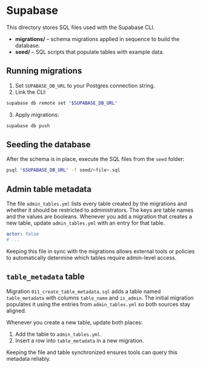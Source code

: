 # Supabase

This directory stores SQL files used with the Supabase CLI.

- **migrations/** – schema migrations applied in sequence to build the database.
- **seed/** – SQL scripts that populate tables with example data.

## Running migrations

1. Set `SUPABASE_DB_URL` to your Postgres connection string.
2. Link the CLI:

```bash
supabase db remote set "$SUPABASE_DB_URL"
```

3. Apply migrations:

```bash
supabase db push
```

## Seeding the database

After the schema is in place, execute the SQL files from the `seed` folder:

```bash
psql "$SUPABASE_DB_URL" -f seed/<file>.sql
```


<!-- create table metadata configuration -->
## Admin table metadata

The file `admin_tables.yml` lists every table created by the migrations and whether it should be restricted to administrators. The keys are table names and the values are booleans. Whenever you add a migration that creates a new table, update `admin_tables.yml` with an entry for that table.

```yaml
actor: false
# ...
```

Keeping this file in sync with the migrations allows external tools or policies to automatically determine which tables require admin-level access.

## `table_metadata` table

Migration `011_create_table_metadata.sql` adds a table named `table_metadata` with columns `table_name` and `is_admin`. The initial migration populates it using the entries from `admin_tables.yml` so both sources stay aligned.

Whenever you create a new table, update both places:

1. Add the table to `admin_tables.yml`.
2. Insert a row into `table_metadata` in a new migration.

Keeping the file and table synchronized ensures tools can query this metadata reliably.
